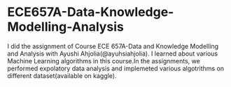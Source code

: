 # ECE657A-Data-Knowledge-Modelling-Analysis
I did the assignment of Course ECE 657A-Data and Knowledge Modelling and Analysis with Ayushi Ahjolia(@ayuhsiahjolia).
I learned about various Machine Learning algorithms in this course.In the assignments, we performed expolatory data analysis and implemeted various algotrithms on different dataset(available on kaggle). 

